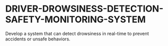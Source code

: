# DRIVER-DROWSINESS-DETECTION-SAFETY-MONITORING-SYSTEM
Develop a system that can detect drowsiness in real-time to prevent accidents or unsafe behaviors.

